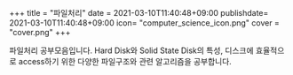 +++
title = "파일처리"
date = 2021-03-10T11:40:48+09:00
publishdate= 2021-03-10T11:40:48+09:00
icon= "computer_science_icon.png"
cover = "cover.png"
+++

파일처리 공부모음입니다. Hard Disk와 Solid State Disk의 특성, 디스크에 효율적으로 access하기 위한 다양한 파일구조와 관련 알고리즘을 공부합니다.